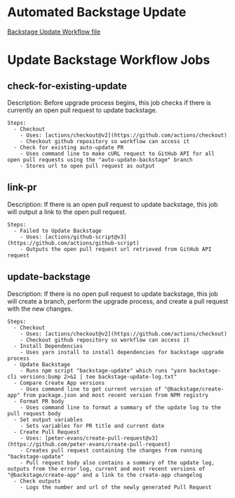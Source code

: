 # Automated Backstage Update

[Backstage Update Workflow file](../.github/workflows/backstage-update.yml)

# Update Backstage Workflow Jobs

## check-for-existing-update

Description: Before upgrade process begins, this job checks if there is currently an open pull request to update backstage.

```
Steps:
  - Checkout
    - Uses: [actions/checkout@v2](https://github.com/actions/checkout)
    - Checkout github repository so workflow can access it
  - Check for existing auto-update PR
    - Uses command line to make cURL request to GitHub API for all open pull requests using the "auto-update-backstage" branch
    - Stores url to open pull request as output
```

## link-pr

Description: If there is an open pull request to update backstage, this job will output a link to the open pull request.

```
Steps:
  - Failed to Update Backstage
    - Uses: [actions/github-script@v3](https://github.com/actions/github-script)
    - Outputs the open pull request url retrieved from GitHub API request
```

## update-backstage

Description: If there is no open pull request to update backstage, this job will create a branch, perform the upgrade process, and create a pull request with the new changes.

```
Steps:
  - Checkout
    - Uses: [actions/checkout@v2](https://github.com/actions/checkout)
    - Checkout github repository so workflow can access it
  - Install Dependencies
    - Uses yarn install to install dependencies for backstage upgrade process
  - Update Backstage
    - Runs npm script "backstage-update" which runs "yarn backstage-cli versions:bump 2>&1 | tee backstage-update-log.txt"
  - Compare Create App versions
    - Uses command line to get current version of "@backstage/create-app" from package.json and most recent version from NPM registry
  - Format PR body
    - Uses command line to format a summary of the update log to the pull request body
  - Set output variables
    - Sets variables for PR title and current date
  - Create Pull Request
    - Uses: [peter-evans/create-pull-request@v3](https://github.com/peter-evans/create-pull-request)
    - Creates pull request containing the changes from running "backstage-update"
    - Pull request body also contains a summary of the update log, outputs from the error log, current and most recent versions of "@backstage/create-app" and a link to the create-app changelog
  - Check outputs
    - Logs the number and url of the newly generated Pull Request
```
